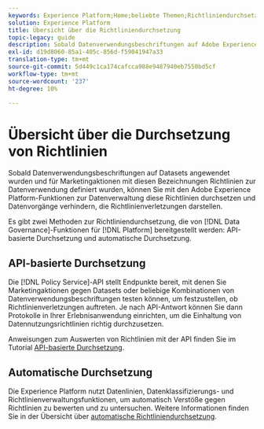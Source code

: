 ```yaml
---
keywords: Experience Platform;Home;beliebte Themen;Richtliniendurchsetzung;Automatische Durchsetzung;API-basierte Durchsetzung;Datenverwaltung
solution: Experience Platform
title: Übersicht über die Richtliniendurchsetzung
topic-legacy: guide
description: Sobald Datenverwendungsbeschriftungen auf Adobe Experience Platform-Datensätze angewendet wurden und für Marketingaktionen mit diesen Bezeichnungen Richtlinien zur Datenverwendung definiert wurden, können Sie diese Richtlinien mithilfe der Datenverwaltungsfunktionen durchsetzen und Datenvorgänge verhindern, die Richtlinienverletzungen darstellen. Es gibt zwei Methoden zur Durchsetzung von Richtlinien, die durch die Datenverwaltungsfunktionen auf Plattform, API-basierte Durchsetzung und automatische Durchsetzung bereitgestellt werden.
exl-id: d19d8060-85a1-405c-856d-f59041947a33
translation-type: tm+mt
source-git-commit: 5d449c1ca174cafcca988e9487940eb7550bd5cf
workflow-type: tm+mt
source-wordcount: '237'
ht-degree: 10%

---
```


# Übersicht über die Durchsetzung von Richtlinien

Sobald Datenverwendungsbeschriftungen auf Datasets angewendet wurden und für Marketingaktionen mit diesen Bezeichnungen Richtlinien zur Datenverwendung definiert wurden, können Sie mit den Adobe Experience Platform-Funktionen zur Datenverwaltung diese Richtlinien durchsetzen und Datenvorgänge verhindern, die Richtlinienverletzungen darstellen.

Es gibt zwei Methoden zur Richtliniendurchsetzung, die von [!DNL Data Governance]-Funktionen für [!DNL Platform] bereitgestellt werden: API-basierte Durchsetzung und automatische Durchsetzung.

## API-basierte Durchsetzung

Die [!DNL Policy Service]-API stellt Endpunkte bereit, mit denen Sie Marketingaktionen gegen Datasets oder beliebige Kombinationen von Datenverwendungsbeschriftungen testen können, um festzustellen, ob Richtlinienverletzungen auftreten. Je nach API-Antwort können Sie dann Protokolle in Ihrer Erlebnisanwendung einrichten, um die Einhaltung von Datennutzungsrichtlinien richtig durchzusetzen.

Anweisungen zum Auswerten von Richtlinien mit der API finden Sie im Tutorial [API-basierte Durchsetzung](./api-enforcement.md).

## Automatische Durchsetzung

Die Experience Platform nutzt Datenlinien, Datenklassifizierungs- und Richtlinienverwaltungsfunktionen, um automatisch Verstöße gegen Richtlinien zu bewerten und zu untersuchen. Weitere Informationen finden Sie in der Übersicht über [automatische Richtliniendurchsetzung](./auto-enforcement.md).
